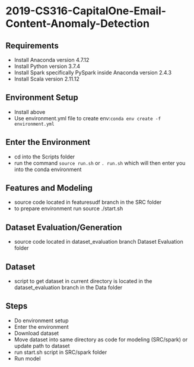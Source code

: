 # 2019-CS316-CapitalOne-Email-Content-Anomaly-Detection

## Requirements
- Install Anaconda version 4.7.12
- Install Python version 3.7.4
- Install Spark specifically PySpark inside Anaconda version 2.4.3
- Install Scala version 2.11.12

## Environment Setup
- Install above
- Use environment.yml file to create env:`conda env create -f environment.yml`

## Enter the Environment
- cd into the Scripts folder
- run the command `source run.sh` or `. run.sh` which will then enter you into the conda environment

## Features and Modeling
- source code located in featuresudf branch in the SRC folder
- to prepare environment run source ./start.sh

## Dataset Evaluation/Generation
- source code located in dataset_evaluation branch Dataset Evaluation folder

## Dataset
- script to get dataset in current directory is located in the dataset_evaluation branch in the Data folder

## Steps
- Do environment setup
- Enter the environment
- Download dataset
- Move dataset into same directory as code for modeling (SRC/spark) or update path to dataset
- run start.sh script in SRC/spark folder
- Run model
